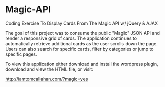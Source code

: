 # Magic-API
Coding Exercise To Display Cards From The Magic API w/ jQuery &amp; AJAX

 The goal of this project was to consume the public "Magic" JSON API and render a responsive grid of cards. The application continues to automatically retrieve additional cards as the user scrolls down the page. Users can also search for specific cards, filter by categories or jump to specific pages.

 To view this application either download and install the wordpress plugin, download and view the HTML file, or visit:

 http://iamtomcallahan.com/?magic=yes

